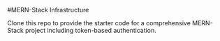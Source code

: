 #MERN-Stack Infrastructure

Clone this repo to provide the starter code for a comprehensive MERN-Stack project including token-based authentication.